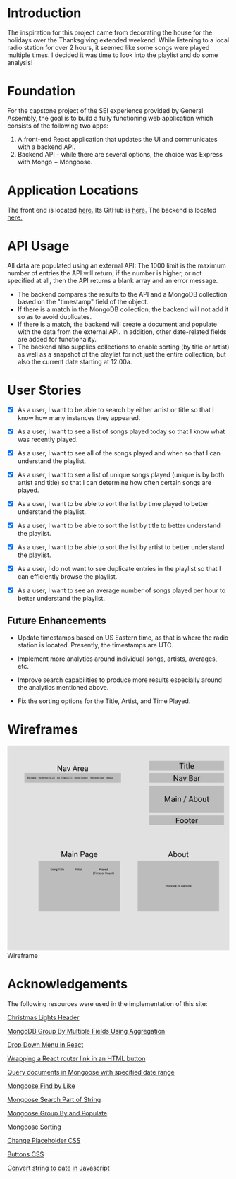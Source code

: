 # Introduction
The inspiration for this project came from decorating the house for the holidays over the Thanksgiving extended weekend.  While listening to a local radio station for over 2 hours, it seemed like some songs were played multiple times.  I decided it was time to look into the playlist and do some analysis!

# Foundation

For the capstone project of the SEI experience provided by General Assembly, the goal is to build a fully functioning web application which consists of the following two apps:

1. A front-end React application that updates the UI and communicates with a backend API.
2. Backend API - while there are several options, the choice was Express with Mongo + Mongoose.

# Application Locations
The front end is located <a href="https://project4-cram.herokuapp.com/">here.</a>  Its GitHub is <a href="https://github.com/jmieszko/project4-frontend">here.</a>
The backend is located <a href="https://johnm-project4-cram.herokuapp.com/">here.</a>  

# API Usage
All data are populated using an external API: <a href="https://nowplaying.bbgi.com/WMGQFM/list?limit=1000"></a>
The 1000 limit is the maximum number of entries the API will return; if the number is higher, or not specified at all, then the API returns a blank array and an error message.  
* The backend compares the results to the API and a MongoDB collection based on the "timestamp" field of the object.
* If there is a match in the MongoDB collection, the backend will not add it so as to avoid duplicates.
* If there is a match, the backend will create a document and populate with the data from the external API.  In addition, other date-related fields are added for functionality.
* The backend also supplies collections to enable sorting (by title or artist) as well as a snapshot of the playlist for not just the entire collection, but also the current date starting at 12:00a.


# User Stories

- [x] As a user, I want to be able to search by either artist or title so that I know how many instances they appeared. 

- [x] As a user, I want to see a list of songs played today so that I know what was recently played.

- [x] As a user, I want to see all of the songs played and when so that I can understand the playlist.

- [x] As a user, I want to see a list of unique songs played (unique is by both artist and title) so that I can determine how often certain songs are played.

- [x] As a user, I want to be able to sort the list by time played to better understand the playlist.

- [x] As a user, I want to be able to sort the list by title to better understand the playlist.

- [x] As a user, I want to be able to sort the list by artist to better understand the playlist.

- [x] As a user, I do not want to see duplicate entries in the playlist so that I can efficiently browse the playlist.

- [x] As a user, I want to see an average number of songs played per hour to better understand the playlist.

## Future Enhancements

- Update timestamps based on US Eastern time, as that is where the radio station is located.  Presently, the timestamps are UTC.

- Implement more analytics around individual songs, artists, averages, etc.

- Improve search capabilities to produce more results especially around the analytics mentioned above.

- Fix the sorting options for the Title, Artist, and Time Played.


# Wireframes

<img src="/wireframe.png" />
Wireframe 

# Acknowledgements
<p>The following resources were used in the implementation of this site:</p>
 <a href="https://codepen.io/tobyj/pen/QjvEex">Christmas Lights Header</a>

<a href="https://kb.objectrocket.com/mongo-db/mongodb-group-by-multiple-fields-using-aggregation-function-464">MongoDB Group By Multiple Fields Using Aggregation</a>

<a href="https://stackoverflow.com/questions/29108779/how-to-get-selected-value-of-a-dropdown-menu-in-reactjs">Drop Down Menu in React</a>
 
 <a href="https://stackoverflow.com/questions/42463263/wrapping-a-react-router-link-in-an-html-button">Wrapping a React router link in an HTML button</a>

<a href="https://dev.to/itz_giddy/how-to-query-documents-in-mongodb-that-fall-within-a-specified-date-range-using-mongoose-and-node-524a">Query documents in Mongoose with specified date range</a>

<a href="https://stackoverflow.com/questions/9824010/mongoose-js-find-user-by-username-like-value">Mongoose Find by Like</a>

<a href="https://stackoverflow.com/questions/26814456/how-to-get-all-the-values-that-contains-part-of-a-string-using-mongoose-find/26814550">Mongoose Search Part of String</a>

<a href="https://stackoverflow.com/questions/25231022/mongoose-how-to-group-by-and-populate">Mongoose Group By and Populate</a>

<a href="https://medium.com/@jeanjacquesbagui/in-mongoose-sort-by-date-node-js-4dfcba254110">Mongoose Sorting</a>

<a href="https://www.w3schools.com/howto/howto_css_placeholder.asp">Change Placeholder CSS</a>

<a href="https://www.w3schools.com/css/css3_buttons.asp">Buttons CSS</a>

<a href="https://stackoverflow.com/questions/5619202/converting-a-string-to-a-date-in-javascript">Convert string to date in Javascript</a>
